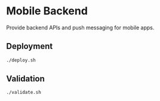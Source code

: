 # Mobile Backend

Provide backend APIs and push messaging for mobile apps.

## Deployment

```bash
./deploy.sh
```

## Validation

```bash
./validate.sh
```
